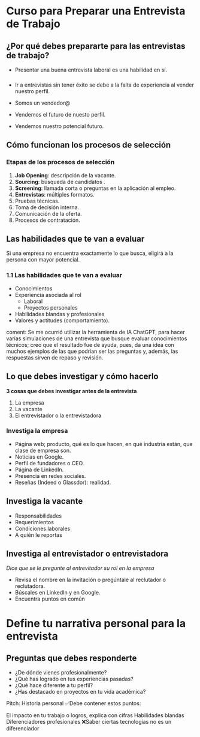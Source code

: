 # Curso para Preparar una Entrevista de Trabajo

## ¿Por qué debes prepararte para las entrevistas de trabajo?
- Presentar una buena entrevista laboral es una habilidad en sí.

###
- Ir a entrevistas sin tener éxito se debe a la falta de experiencia al vender nuestro perfil.

- Somos un vendedor@
- Vendemos el futuro de nuesto perfil.
- Vendemos nuestro potencial futuro.

## Cómo funcionan los procesos de selección

### Etapas de los procesos de selección

1. **Job Opening**: descripción de la vacante.
2. **Sourcing**: búsqueda de candidatos .
3. **Screening**: llamada corta o preguntas en la aplicación al empleo.
4. **Entrevistas**: múltiples formatos.
5. Pruebas técnicas.
6. Toma de decisión interna.
7. Comunicación de la oferta.
8. Procesos de contratación.

## Las habilidades que te van a evaluar
Si una empresa no encuentra exactamente lo que busca, eligirá a la persona con mayor potencial.

### 1.1 Las habilidades que te van a evaluar
- Conocimientos
- Experiencia asociada al rol
    - Laboral
    - Proyectos personales
- Habilidades blandas y profesionales
- Valores y actitudes (comportamiento).  

coment: Se me ocurrió utilizar la herramienta de IA ChatGPT, para hacer varias simulaciones de una entrevista que busque evaluar conocimientos técnicos; creo que el resultado fue de ayuda, pues, da una idea con muchos ejemplos de las que podrían ser las preguntas y, además, las respuestas sirven de repaso y revisión.

## Lo que debes investigar y cómo hacerlo

**3 cosas que debes investigar antes de la entrevista**
1. La empresa
2. La vacante
3. El entrevistador o la entrevistadora

### Investiga la empresa

- Página web; producto, qué es lo que hacen, en qué industria están, que clase de empresa son.
- Noticias en Google.
- Perfil de fundadores o CEO.
- Página de LinkedIn.
- Presencia en redes sociales.
- Reseñas (Indeed o Glassdor): realidad.

## Investiga la vacante

- Responsabilidades
- Requerimientos
- Condiciones laborales
- A quién le reportas

## Investiga al entrevistador o entrevistadora
*Dice que se le pregunte al entrevitador su rol en la empresa*
- Revisa el nombre en la invitación o pregúntale al reclutador o reclutadora.
- Búscales en LinkedIn y en Google.
- Encuentra puntos en común

# Define tu narrativa personal para la entrevista

## Preguntas que debes responderte
- ¿De dónde vienes profesionalmente?
- ¿Qué has logrado en tus experiencias pasadas?
- ¿Qué hace diferente a tu perfil?
- ¿Has destacado en proyectos en tu vida académica?


Pitch: Historia personal
✅Debe contener estos puntos:

El impacto en tu trabajo o logros, explica con cifras
Habilidades blandas
Diferenciadores profesionales
❌Saber ciertas tecnologias no es un diferenciador
